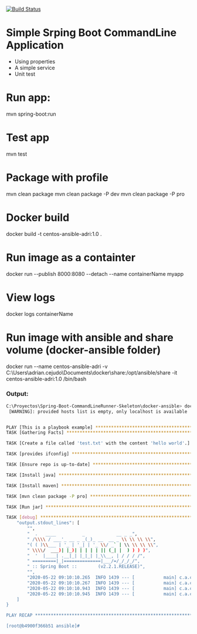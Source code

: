[![Build Status](https://travis-ci.org/acejudo/Spring-Boot-CommandLineRunner-Skeleton.svg?branch=master)](https://travis-ci.org/acejudo/Spring-Boot-CommandLineRunner-Skeleton)

# Simple Srping Boot CommandLine Application
- Using properties
- A simple service
- Unit test

# Run app:
  mvn spring-boot:run

# Test app
  mvn test
  
# Package with profile
  mvn clean package
  mvn clean package -P dev
  mvn clean package -P pro
  
# Docker build
  docker build -t centos-ansible-adri:1.0 .

# Run image as a containter
  docker run --publish 8000:8080 --detach --name containerName myapp

# View logs
  docker logs containerName

# Run image with ansible and share volume (docker-ansible folder)
  docker run --name centos-ansible-adri -v C:\Users\adrian.cejudo\Documents\docker\share:/opt/ansible/share -it centos-ansible-adri:1.0 /bin/bash
    
### Output:
```sh
C:\Proyectos\Spring-Boot-CommandLineRunner-Skeleton\docker-ansible> docker run --name centos-ansible-adri -v C:\Users\adrian.cejudo\Documents\docker\share:/opt/ansible/share -it centos-ansible-adri:1.0 /bin/bash
 [WARNING]: provided hosts list is empty, only localhost is available


PLAY [This is a playbook example] ************************************************************************************************************************************************************************************
TASK [Gathering Facts] ***********************************************************************************************************************************************************************************************ok: [localhost]

TASK [Create a file called 'test.txt' with the content 'hello world'.] ***********************************************************************************************************************************************ok: [localhost]

TASK [provides ifconfig] *********************************************************************************************************************************************************************************************changed: [localhost]

TASK [Ensure repo is up-to-date] *************************************************************************************************************************************************************************************ok: [localhost]

TASK [Install java] **************************************************************************************************************************************************************************************************changed: [localhost]

TASK [Install maven] *************************************************************************************************************************************************************************************************changed: [localhost]

TASK [mvn clean package -P pro] **************************************************************************************************************************************************************************************changed: [localhost]

TASK [Run jar] *******************************************************************************************************************************************************************************************************changed: [localhost]

TASK [debug] *********************************************************************************************************************************************************************************************************ok: [localhost] => {
    "output.stdout_lines": [
        "",
        "  .   ____          _            __ _ _",
        " /\\\\ / ___'_ __ _ _(_)_ __  __ _ \\ \\ \\ \\",
        "( ( )\\___ | '_ | '_| | '_ \\/ _` | \\ \\ \\ \\",
        " \\\\/  ___)| |_)| | | | | || (_| |  ) ) ) )",
        "  '  |____| .__|_| |_|_| |_\\__, | / / / /",
        " =========|_|==============|___/=/_/_/_/",
        " :: Spring Boot ::        (v2.2.1.RELEASE)",
        "",
        "2020-05-22 09:10:10.265  INFO 1439 --- [           main] c.a.c.CommandLineRunnerApplication       : Starting CommandLineRunnerApplication v0.0.1-SNAPSHOT on b4900f366b51 with PID 1439 (/opt/ansible/share/SpringBoot/target/commandLineRunner-0.0.1-SNAPSHOT-spring-boot.jar started by root in /usr/local/bin)",
        "2020-05-22 09:10:10.267  INFO 1439 --- [           main] c.a.c.CommandLineRunnerApplication       : No active profile set, falling back to default profiles: default",
        "2020-05-22 09:10:10.943  INFO 1439 --- [           main] c.a.c.CommandLineRunnerApplication       : Started CommandLineRunnerApplication in 1.196 seconds (JVM running for 1.893)",
        "2020-05-22 09:10:10.945  INFO 1439 --- [           main] c.a.c.CommandLineRunnerApplication       : hi! pro"
    ]
}

PLAY RECAP ***********************************************************************************************************************************************************************************************************localhost                  : ok=9    changed=5    unreachable=0    failed=0

[root@b4900f366b51 ansible]#
```



